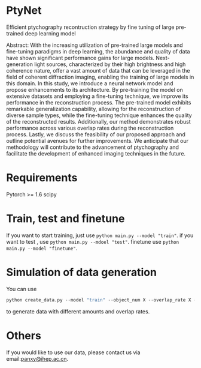 # PtyNet
Efficient ptychography recontruction strategy by fine tuning of large pre-trained deep learning model

Abstract: With the increasing utilization of pre-trained large models and fine-tuning paradigms in deep learning, the abundance and quality of data have shown significant performance gains for large models. Next-generation light sources, characterized by their high brightness and high coherence nature, offer a vast amount of data that can be leveraged in the field of coherent diffraction imaging, enabling the training of large models in this domain. In this study, we introduce a neural network model and propose enhancements to its architecture. By pre-training the model on extensive datasets and employing a fine-tuning technique, we improve its performance in the reconstruction process. The pre-trained model exhibits remarkable generalization capability, allowing for the reconstruction of diverse sample types, while the fine-tuning technique enhances the quality of the reconstructed results. Additionally, our method demonstrates robust performance across various overlap rates during the reconstruction process. Lastly, we discuss the feasibility of our proposed approach and outline potential avenues for further improvements. We anticipate that our methodology will contribute to the advancement of ptychography and facilitate the development of enhanced imaging techniques in the future.

# Requirements
Pytorch >= 1.6
scipy

# Train, test and finetune
If you want to start training, just use 
```python main.py --model "train"```. 
if you want to test , use 
```python main.py --mdoel "test"```.
finetune use ```python main.py --model "finetune"```. 

# Simulation of data generation
You can use 
```python
python create_data.py --model "train" --object_num X --overlap_rate X --creat_data True --concat_data False
```
to generate data with different amounts and overlap rates.

# Others
If you would like to use our data, please contact us via email:panxy@ihep.ac.cn.
